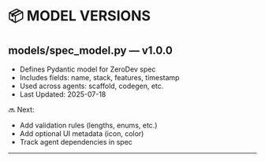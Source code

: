 # 📦 MODEL VERSIONS

## models/spec_model.py — v1.0.0
- Defines Pydantic model for ZeroDev spec
- Includes fields: name, stack, features, timestamp
- Used across agents: scaffold, codegen, etc.
- Last Updated: 2025-07-18

🔜 Next:
- Add validation rules (lengths, enums, etc.)
- Add optional UI metadata (icon, color)
- Track agent dependencies in spec
---